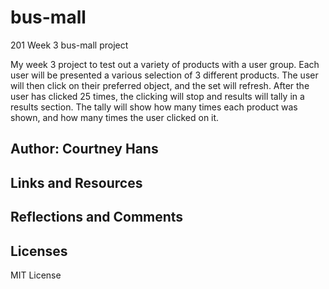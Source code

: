 # bus-mall
201 Week 3 bus-mall project

My week 3 project to test out a variety of products with a user group. Each user will be presented a various selection of 3 different products. The user will then click on their preferred object, and the set will refresh. After the user has clicked 25 times, the clicking will stop and results will tally in a results section. The tally will show how many times each product was shown, and how many times the user clicked on it.


## Author: Courtney Hans


## Links and Resources


## Reflections and Comments


## Licenses
MIT License